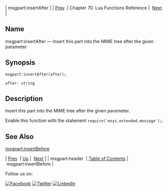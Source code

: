 | msgpart:insertAfter |
| [Prev](lua.ref.msgpart_header3.php)  | Chapter 70. Lua Functions Reference |  [Next](lua.ref.msgpart_insertBefore.php) |

<a name="lua.ref.msgpart_insertAfter"></a>
## Name

msgpart:insertAfter — Insert this part into the MIME tree after the given parameter

<a name="idp17130672"></a>
## Synopsis

`msgpart:insertAfter(after);`

`after: string`<a name="idp17133600"></a>
## Description

Insert this part into the MIME tree after the given parameter.

Enable this function with the statement `require('msys.extended.message');`.

<a name="idp17136416"></a>
## See Also

[msgpart:insertBefore](lua.ref.msgpart_insertBefore.php "msgpart:insertBefore")

| [Prev](lua.ref.msgpart_header3.php)  | [Up](lua.function.details.php) |  [Next](lua.ref.msgpart_insertBefore.php) |
| msgpart:header  | [Table of Contents](index.php) |  msgpart:insertBefore |

Follow us on:

[![Facebook](https://support.messagesystems.com/images/icon-facebook.png)](http://www.facebook.com/messagesystems) [![Twitter](https://support.messagesystems.com/images/icon-twitter.png)](http://twitter.com/#!/MessageSystems) [![LinkedIn](https://support.messagesystems.com/images/icon-linkedin.png)](http://www.linkedin.com/company/message-systems)